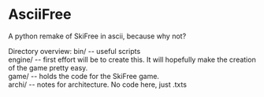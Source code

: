AsciiFree
=========

A python remake of SkiFree in ascii, because why not?




Directory overview:
bin/     -- useful scripts    
engine/  -- first effort will be to create this.  It will hopefully make the creation of the game pretty easy.    
game/    -- holds the code for the SkiFree game.    
archi/   -- notes for architecture.  No code here, just .txts    
